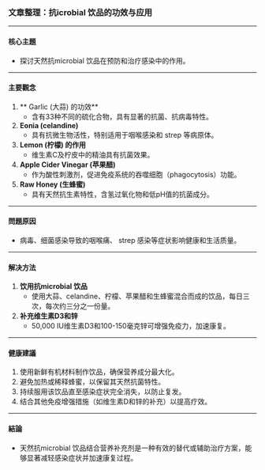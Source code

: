 ### 文章整理：抗icrobial 饮品的功效与应用

---

#### 核心主題  
- 探讨天然抗microbial 饮品在预防和治疗感染中的作用。  

---

#### 主要觀念  
1. ** Garlic (大蒜) 的功效**  
   - 含有33种不同的硫化合物，具有显著的抗菌、抗病毒特性。  
2. **Eonia (celandine)**  
   - 具有抗微生物活性，特别适用于咽喉感染和 strep 等病原体。  
3. **Lemon (柠檬) 的作用**  
   - 维生素C及柠皮中的精油具有抗菌效果。  
4. **Apple Cider Vinegar (苹果醋)**  
   - 作为酸性刺激剂，促进免疫系统的吞噬细胞（phagocytosis）功能。  
5. **Raw Honey (生蜂蜜)**  
   - 具有天然抗生素特性，含氢过氧化物和低pH值的抗菌成分。  

---

#### 問題原因  
- 病毒、细菌感染导致的咽喉痛、 strep 感染等症状影响健康和生活质量。  

---

#### 解决方法  
1. **饮用抗microbial 饮品**  
   - 使用大蒜、celandine、柠檬、苹果醋和生蜂蜜混合而成的饮品，每日三次，每次约三分之一份量。  
2. **补充维生素D3和锌**  
   - 50,000 IU维生素D3和100-150毫克锌可增强免疫力，加速康复。  

---

#### 健康建議  
1. 使用新鲜有机材料制作饮品，确保营养成分最大化。  
2. 避免加热或稀释蜂蜜，以保留其天然抗菌特性。  
3. 持续服用该饮品直至感染症状完全消失，以防止复发。  
4. 结合其他免疫增强措施（如维生素D和锌的补充）以提高疗效。  

---

#### 結論  
- 天然抗microbial 饮品结合营养补充剂是一种有效的替代或辅助治疗方案，能够显著减轻感染症状并加速康复过程。